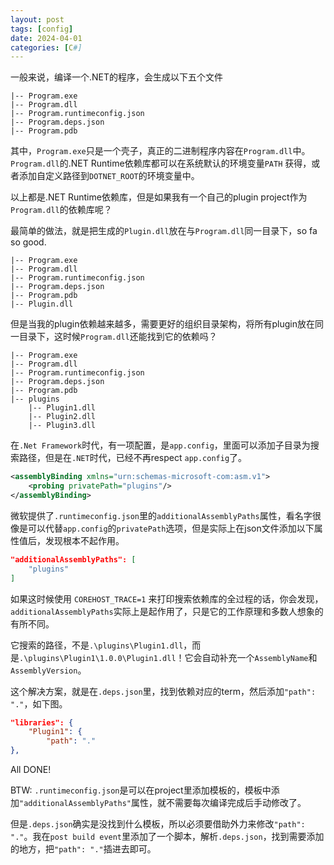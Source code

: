 ```yaml
---
layout: post
tags: [config]
date: 2024-04-01
categories: [C#]
---
```

一般来说，编译一个.NET的程序，会生成以下五个文件
```
|-- Program.exe
|-- Program.dll
|-- Program.runtimeconfig.json
|-- Program.deps.json
|-- Program.pdb
```
其中，`Program.exe`只是一个壳子，真正的二进制程序内容在`Program.dll`中。\
`Program.dll`的.NET Runtime依赖库都可以在系统默认的环境变量`PATH`
获得，或者添加自定义路径到`DOTNET_ROOT`的环境变量中。

以上都是.NET Runtime依赖库，但是如果我有一个自己的plugin project作为`Program.dll`的依赖库呢？

最简单的做法，就是把生成的`Plugin.dll`放在与`Program.dll`同一目录下，so fa so good.
```
|-- Program.exe
|-- Program.dll
|-- Program.runtimeconfig.json
|-- Program.deps.json
|-- Program.pdb
|-- Plugin.dll
```
但是当我的plugin依赖越来越多，需要更好的组织目录架构，将所有plugin放在同一目录下，这时候`Program.dll`还能找到它的依赖吗？
```
|-- Program.exe
|-- Program.dll
|-- Program.runtimeconfig.json
|-- Program.deps.json
|-- Program.pdb
|-- plugins
    |-- Plugin1.dll
    |-- Plugin2.dll
    |-- Plugin3.dll
```
在`.Net Framework`时代，有一项配置，是`app.config`，里面可以添加子目录为搜索路径，但是在`.NET`时代，已经不再respect `app.config`了。
```xml
<assemblyBinding xmlns="urn:schemas-microsoft-com:asm.v1">  
    <probing privatePath="plugins"/>  
</assemblyBinding>  
```

微软提供了`.runtimeconfig.json`里的`additionalAssemblyPaths`属性，看名字很像是可以代替`app.config`的`privatePath`选项，但是实际上在json文件添加以下属性值后，发现根本不起作用。
```json
"additionalAssemblyPaths": [
    "plugins"
]
```
如果这时候使用 `COREHOST_TRACE=1` 来打印搜索依赖库的全过程的话，你会发现，`additionalAssemblyPaths`实际上是起作用了，只是它的工作原理和多数人想象的有所不同。

它搜索的路径，不是`.\plugins\Plugin1.dll`，而是`.\plugins\Plugin1\1.0.0\Plugin1.dll`！它会自动补充一个`AssemblyName`和`AssemblyVersion`。

这个解决方案，就是在`.deps.json`里，找到依赖对应的term，然后添加`"path": "."`，如下图。
```json
"libraries": {
    "Plugin1": {
        "path": "."
},
```
All DONE!

BTW: `.runtimeconfig.json`是可以在project里添加模板的，模板中添加`"additionalAssemblyPaths"`属性，就不需要每次编译完成后手动修改了。

但是`.deps.json`确实是没找到什么模板，所以必须要借助外力来修改`"path": "."`。我在`post build event`里添加了一个脚本，解析`.deps.json`，找到需要添加的地方，把`"path": "."`插进去即可。